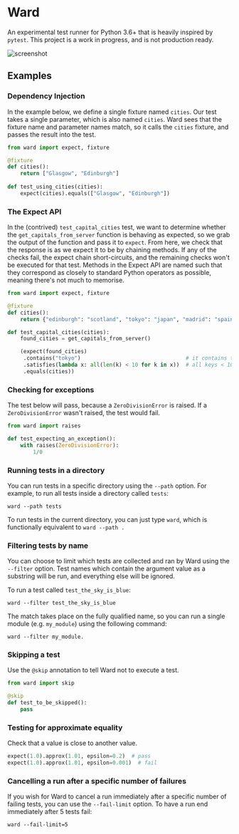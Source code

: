 # Ward

An experimental test runner for Python 3.6+ that is heavily inspired by `pytest`. This project is a work in progress, and is not production ready.

![screenshot](https://raw.githubusercontent.com/darrenburns/ward/master/screenshot.png)

## Examples

### Dependency Injection

In the example below, we define a single fixture named `cities`.
Our test takes a single parameter, which is also named `cities`.
Ward sees that the fixture name and parameter names match, so it
calls the `cities` fixture, and passes the result into the test.

```python
from ward import expect, fixture

@fixture
def cities():
    return ["Glasgow", "Edinburgh"]
    
def test_using_cities(cities):
    expect(cities).equals(["Glasgow", "Edinburgh"])
```

### The Expect API

In the (contrived) `test_capital_cities` test, we want to determine whether
the `get_capitals_from_server` function is behaving as expected, 
so we grab the output of the function and pass it to `expect`. From
here, we check that the response is as we expect it to be by chaining
methods. If any of the checks fail, the expect chain short-circuits,
and the remaining checks won't be executed for that test. Methods in
the Expect API are named such that they correspond as closely to standard
Python operators as possible, meaning there's not much to memorise.

```python
from ward import expect, fixture

@fixture
def cities():
    return {"edinburgh": "scotland", "tokyo": "japan", "madrid": "spain"}

def test_capital_cities(cities):
    found_cities = get_capitals_from_server()

    (expect(found_cities)
     .contains("tokyo")                                 # it contains the key 'tokyo'
     .satisfies(lambda x: all(len(k) < 10 for k in x))  # all keys < 10 chars
     .equals(cities))
```

### Checking for exceptions

The test below will pass, because a `ZeroDivisionError` is raised. If a `ZeroDivisionError` wasn't raised,
the test would fail.

```python
from ward import raises

def test_expecting_an_exception():
    with raises(ZeroDivisionError):
        1/0
```

### Running tests in a directory

You can run tests in a specific directory using the `--path` option.
For example, to run all tests inside a directory called `tests`:

```text
ward --path tests
```

To run tests in the current directory, you can just type `ward`, which
is functionally equivalent to `ward --path .`


### Filtering tests by name

You can choose to limit which tests are collected and ran by Ward 
using the `--filter` option. Test names which contain the argument value 
as a substring will be run, and everything else will be ignored.

To run a test called `test_the_sky_is_blue`:

```text
ward --filter test_the_sky_is_blue
```

The match takes place on the fully qualified name, so you can run a single
module (e.g. `my_module`) using the following command:

```text
ward --filter my_module.
```

### Skipping a test

Use the `@skip` annotation to tell Ward not to execute a test.

```python
from ward import skip

@skip
def test_to_be_skipped():
    pass
```

### Testing for approximate equality

Check that a value is close to another value.

```python
expect(1.0).approx(1.01, epsilon=0.2)  # pass
expect(1.0).approx(1.01, epsilon=0.001)  # fail
```

### Cancelling a run after a specific number of failures

If you wish for Ward to cancel a run immediately after a specific number of failing tests,
you can use the `--fail-limit` option. To have a run end immediately after 5 tests fail:

```text
ward --fail-limit=5
```
